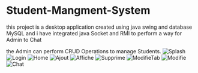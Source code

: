 # Student-Mangment-System
this project is a desktop application created using java swing and database MySQL and i have integrated java Socket and RMI to perform a way for Admin to Chat

the Admin can perform CRUD Operations to manage Students.
![Splash](https://github.com/Haythem532002/Student-Managment-System/assets/112172229/deadc32f-2e80-4255-9126-8f7a0c74e03e)
![Login](https://github.com/Haythem532002/Student-Managment-System/assets/112172229/df8e574d-3f90-4e0d-973f-01273f9cbc60)
![Home](https://github.com/Haythem532002/Student-Managment-System/assets/112172229/8881117a-bbc2-4208-b58c-65b5b349258d)
![Ajout](https://github.com/Haythem532002/Student-Managment-System/assets/112172229/e7e16352-b55d-40c4-8cac-c393516bb410)
![Affiche](https://github.com/Haythem532002/Student-Managment-System/assets/112172229/1f8731a5-f2c5-4399-b40b-561503769e45)
![Supprime](https://github.com/Haythem532002/Student-Managment-System/assets/112172229/98561f75-ca85-44a2-8104-100a050ac70e)
![ModifieTab](https://github.com/Haythem532002/Student-Managment-System/assets/112172229/d0c2d2f7-6a82-4376-99d7-40cf67fbdb9a)
![Modifie](https://github.com/Haythem532002/Student-Managment-System/assets/112172229/c0387ee1-7dba-41c4-87c7-90a9955e1e20)
![Chat](https://github.com/Haythem532002/Student-Managment-System/assets/112172229/5e13c9b7-a5f5-4d45-aca0-683e2c0fd86f)

